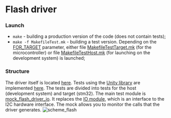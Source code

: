 # Flash driver
### Launch
* ```make``` - building a production version of the code (does not contain tests);
* ```make -f MakefileTest.mk``` - building a test version. Depending on the [FOR_TARGET](https://github.com/MatveyMelnikov/Flash_Driver/blob/master/MakefileTest.mk) parameter,
either file [MakefileTestTarget.mk](https://github.com/MatveyMelnikov/Flash_Driver/blob/master/MakefileTestTarget.mk) (for the microcontroller) or file [MakefileTestHost.mk](https://github.com/MatveyMelnikov/Flash_Driver/blob/master/MakefileTestHost.mk) (for launching on the development system) is launched;

### Structure
The driver itself is located [here](https://github.com/MatveyMelnikov/Flash_Driver/tree/master/External/flash_driver).
Tests using the [Unity library](https://github.com/MatveyMelnikov/Flash_Driver/tree/master/External/Unity-2.5.2) are implemented [here](https://github.com/MatveyMelnikov/Flash_Driver/tree/master/Tests). The tests are divided into tests for the host (development system) and target (stm32).
The main test module is [mock_flash_driver_io](https://github.com/MatveyMelnikov/Flash_Driver/blob/master/Tests/mocks/Inc/mock_flash_driver_io.h). It replaces the [IO module](https://github.com/MatveyMelnikov/Flash_Driver/blob/master/External/flash_driver/Inc/flash_driver_io.h), 
which is an interface to the I2C hardware interface. The mock allows you to monitor the calls that the driver generates.
![scheme_flash](https://github.com/MatveyMelnikov/Flash_Driver/assets/55649891/95848981-9e00-423b-be14-d503c29e4a11)
